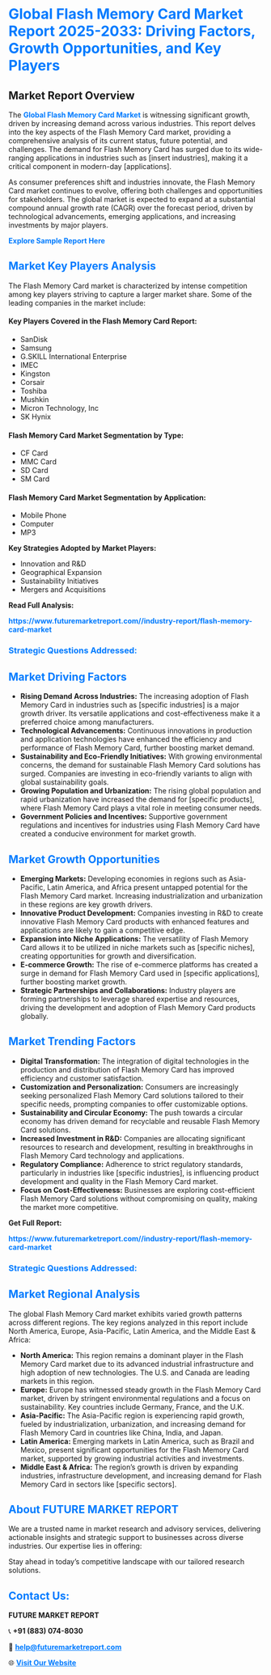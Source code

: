 <h1 style="color: #007BFF;">Global Flash Memory Card Market Report 2025-2033: Driving Factors, Growth Opportunities, and Key Players</h1>

<section id="overview">
<h2>Market Report Overview</h2>
<p>The <a href="https://www.futuremarketreport.com//industry-report/flash-memory-card-market" style="color: #007BFF; text-decoration: none;"><strong>Global Flash Memory Card Market</strong></a> is witnessing significant growth, driven by increasing demand across various industries. This report delves into the key aspects of the Flash Memory Card market, providing a comprehensive analysis of its current status, future potential, and challenges. The demand for Flash Memory Card has surged due to its wide-ranging applications in industries such as [insert industries], making it a critical component in modern-day [applications].</p>
<p>As consumer preferences shift and industries innovate, the Flash Memory Card market continues to evolve, offering both challenges and opportunities for stakeholders. The global market is expected to expand at a substantial compound annual growth rate (CAGR) over the forecast period, driven by technological advancements, emerging applications, and increasing investments by major players.</p>
</section>

<section id="overview">
<p><a href="https://www.futuremarketreport.com//request-sample/reportId=81565" style="color: #007BFF; text-decoration: none;"><strong>Explore Sample Report Here</strong></a></p>
</section>

<section id="key-players">
<h2 style="color: #007BFF;">Market Key Players Analysis</h2>
<p>The Flash Memory Card market is characterized by intense competition among key players striving to capture a larger market share. Some of the leading companies in the market include:</p>
<h4>Key Players Covered in the Flash Memory Card Report:</h4>
<ul><li>SanDisk</li><li>Samsung</li><li>G.SKILL International Enterprise</li><li>IMEC</li><li>Kingston</li><li>Corsair</li><li>Toshiba</li><li>Mushkin</li><li>Micron Technology, Inc</li><li>SK Hynix</li></ul>
<h4>Flash Memory Card Market Segmentation by Type:</h4>
<ul><li>CF Card</li><li>MMC Card</li><li>SD Card</li><li>SM Card</li></ul>

<h4>Flash Memory Card Market Segmentation by Application:</h4>
<ul><li>Mobile Phone</li><li>Computer</li><li>MP3</li></ul>
<p><strong>Key Strategies Adopted by Market Players:</strong></p>
<ul>
<li>Innovation and R&D</li>
<li>Geographical Expansion</li>
<li>Sustainability Initiatives</li>
<li>Mergers and Acquisitions</li>
</ul>
</section>

<section>
<p><strong>Read Full Analysis: </strong></p><a href="https://www.futuremarketreport.com//industry-report/flash-memory-card-market" style="color: #007BFF; text-decoration: none;"><strong>https://www.futuremarketreport.com//industry-report/flash-memory-card-market</strong></a>
<h3 style="color: #007BFF;">Strategic Questions Addressed:</h3>
</section>

<section id="driving-factors">
<h2 style="color: #007BFF;">Market Driving Factors</h2>
<ul>
<li><strong>Rising Demand Across Industries:</strong> The increasing adoption of Flash Memory Card in industries such as [specific industries] is a major growth driver. Its versatile applications and cost-effectiveness make it a preferred choice among manufacturers.</li>
<li><strong>Technological Advancements:</strong> Continuous innovations in production and application technologies have enhanced the efficiency and performance of Flash Memory Card, further boosting market demand.</li>
<li><strong>Sustainability and Eco-Friendly Initiatives:</strong> With growing environmental concerns, the demand for sustainable Flash Memory Card solutions has surged. Companies are investing in eco-friendly variants to align with global sustainability goals.</li>
<li><strong>Growing Population and Urbanization:</strong> The rising global population and rapid urbanization have increased the demand for [specific products], where Flash Memory Card plays a vital role in meeting consumer needs.</li>
<li><strong>Government Policies and Incentives:</strong> Supportive government regulations and incentives for industries using Flash Memory Card have created a conducive environment for market growth.</li>
</ul>
</section>

<section id="growth-opportunities">
<h2 style="color: #007BFF;">Market Growth Opportunities</h2>
<ul>
<li><strong>Emerging Markets:</strong> Developing economies in regions such as Asia-Pacific, Latin America, and Africa present untapped potential for the Flash Memory Card market. Increasing industrialization and urbanization in these regions are key growth drivers.</li>
<li><strong>Innovative Product Development:</strong> Companies investing in R&D to create innovative Flash Memory Card products with enhanced features and applications are likely to gain a competitive edge.</li>
<li><strong>Expansion into Niche Applications:</strong> The versatility of Flash Memory Card allows it to be utilized in niche markets such as [specific niches], creating opportunities for growth and diversification.</li>
<li><strong>E-commerce Growth:</strong> The rise of e-commerce platforms has created a surge in demand for Flash Memory Card used in [specific applications], further boosting market growth.</li>
<li><strong>Strategic Partnerships and Collaborations:</strong> Industry players are forming partnerships to leverage shared expertise and resources, driving the development and adoption of Flash Memory Card products globally.</li>
</ul>
</section>

<section id="trending-factors">
<h2 style="color: #007BFF;">Market Trending Factors</h2>
<ul>
<li><strong>Digital Transformation:</strong> The integration of digital technologies in the production and distribution of Flash Memory Card has improved efficiency and customer satisfaction.</li>
<li><strong>Customization and Personalization:</strong> Consumers are increasingly seeking personalized Flash Memory Card solutions tailored to their specific needs, prompting companies to offer customizable options.</li>
<li><strong>Sustainability and Circular Economy:</strong> The push towards a circular economy has driven demand for recyclable and reusable Flash Memory Card solutions.</li>
<li><strong>Increased Investment in R&D:</strong> Companies are allocating significant resources to research and development, resulting in breakthroughs in Flash Memory Card technology and applications.</li>
<li><strong>Regulatory Compliance:</strong> Adherence to strict regulatory standards, particularly in industries like [specific industries], is influencing product development and quality in the Flash Memory Card market.</li>
<li><strong>Focus on Cost-Effectiveness:</strong> Businesses are exploring cost-efficient Flash Memory Card solutions without compromising on quality, making the market more competitive.</li>
</ul>
</section>

<section>
<p><strong>Get Full Report: </strong></p><a href="https://www.futuremarketreport.com//industry-report/flash-memory-card-market" style="color: #007BFF; text-decoration: none;"><strong>https://www.futuremarketreport.com//industry-report/flash-memory-card-market</strong></a>
<h3 style="color: #007BFF;">Strategic Questions Addressed:</h3>
</section>


<section id="regional-analysis">
<h2 style="color: #007BFF;">Market Regional Analysis</h2>
<p>The global Flash Memory Card market exhibits varied growth patterns across different regions. The key regions analyzed in this report include North America, Europe, Asia-Pacific, Latin America, and the Middle East & Africa:</p>
<ul>
<li><strong>North America:</strong> This region remains a dominant player in the Flash Memory Card market due to its advanced industrial infrastructure and high adoption of new technologies. The U.S. and Canada are leading markets in this region.</li>
<li><strong>Europe:</strong> Europe has witnessed steady growth in the Flash Memory Card market, driven by stringent environmental regulations and a focus on sustainability. Key countries include Germany, France, and the U.K.</li>
<li><strong>Asia-Pacific:</strong> The Asia-Pacific region is experiencing rapid growth, fueled by industrialization, urbanization, and increasing demand for Flash Memory Card in countries like China, India, and Japan.</li>
<li><strong>Latin America:</strong> Emerging markets in Latin America, such as Brazil and Mexico, present significant opportunities for the Flash Memory Card market, supported by growing industrial activities and investments.</li>
<li><strong>Middle East & Africa:</strong> The region’s growth is driven by expanding industries, infrastructure development, and increasing demand for Flash Memory Card in sectors like [specific sectors].</li>
</ul>
</section>

<footer>
<h2 style="color: #007BFF;">About FUTURE MARKET REPORT</h2>
<p>We are a trusted name in market research and advisory services, delivering actionable insights and strategic support to businesses across diverse industries. Our expertise lies in offering:</p>

<p>Stay ahead in today’s competitive landscape with our tailored research solutions.</p>

<h2 style="color: #007BFF;">Contact Us:</h2>
<p><strong>FUTURE MARKET REPORT</strong></p>
<p>📞 <strong>+91 (883) 074-8030</strong></p>
<p>📧 <strong><a href="mailto:help@futuremarketreport.com" style="color: #007BFF;">help@futuremarketreport.com</a></strong></p>
<p>🌐 <strong><a href="https://www.futuremarketreport.com/" style="color: #007BFF;">Visit Our Website</a></strong></p>
</footer>